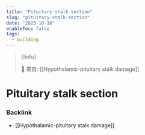 ```yaml
---
title: "Pituitary stalk section"
slug: "pituitary-stalk-section"
date: "2023-10-18"
enableToc: false
tags:
  - building
---
```


> [!info]
>
> 🌱 來自: [[Hypothalamic-pituitary stalk damage]]

# Pituitary stalk section


### Backlink

- [[Hypothalamic-pituitary stalk damage]] 

